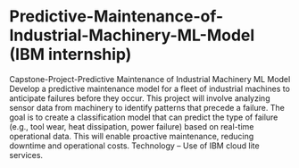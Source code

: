 # Predictive-Maintenance-of-Industrial-Machinery-ML-Model (IBM internship)
Capstone-Project-Predictive Maintenance of Industrial Machinery ML Model
Develop a predictive maintenance model for a fleet of industrial machines to anticipate failures before they occur. This project will involve analyzing sensor data from machinery to identify patterns that precede a failure. The goal is to create a classification model that can predict the type of failure (e.g., tool wear, heat dissipation, power failure) based on real-time operational data. This will enable proactive maintenance, reducing downtime and operational costs. Technology – Use of IBM cloud lite services.
